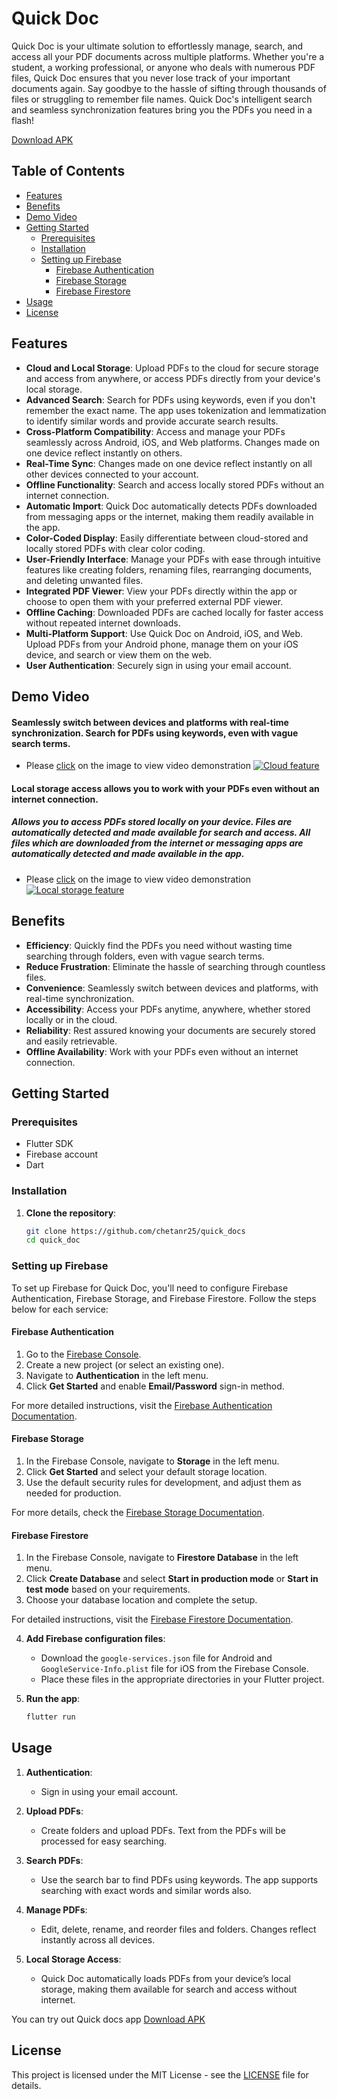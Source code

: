 # Quick Doc

Quick Doc is your ultimate solution to effortlessly manage, search, and access all your PDF documents across multiple platforms. Whether you're a student, a working professional, or anyone who deals with numerous PDF files, Quick Doc ensures that you never lose track of your important documents again. Say goodbye to the hassle of sifting through thousands of files or struggling to remember file names. Quick Doc's intelligent search and seamless synchronization features bring you the PDFs you need in a flash!

[Download APK](https://drive.usercontent.google.com/download?id=1-gzwuwJ09xD84Gc5SOsrQK5uaT5eNtc6&export=download&authuser=0)

## Table of Contents

- [Features](#features)
- [Benefits](#benefits)
- [Demo Video](#demo-video)
- [Getting Started](#getting-started)
  - [Prerequisites](#prerequisites)
  - [Installation](#installation)
  - [Setting up Firebase](#setting-up-firebase)
    - [Firebase Authentication](#firebase-authentication)
    - [Firebase Storage](#firebase-storage)
    - [Firebase Firestore](#firebase-firestore)
- [Usage](#usage)
- [License](#license)

## Features

- **Cloud and Local Storage**: Upload PDFs to the cloud for secure storage and access from anywhere, or access PDFs directly from your device's local storage.
- **Advanced Search**: Search for PDFs using keywords, even if you don't remember the exact name. The app uses tokenization and lemmatization to identify similar words and provide accurate search results.
- **Cross-Platform Compatibility**: Access and manage your PDFs seamlessly across Android, iOS, and Web platforms. Changes made on one device reflect instantly on others.
- **Real-Time Sync**: Changes made on one device reflect instantly on all other devices connected to your account.
- **Offline Functionality**: Search and access locally stored PDFs without an internet connection.
- **Automatic Import**: Quick Doc automatically detects PDFs downloaded from messaging apps or the internet, making them readily available in the app.
- **Color-Coded Display**: Easily differentiate between cloud-stored and locally stored PDFs with clear color coding.
- **User-Friendly Interface**: Manage your PDFs with ease through intuitive features like creating folders, renaming files, rearranging documents, and deleting unwanted files.
- **Integrated PDF Viewer**: View your PDFs directly within the app or choose to open them with your preferred external PDF viewer.
- **Offline Caching**: Downloaded PDFs are cached locally for faster access without repeated internet downloads.
- **Multi-Platform Support**: Use Quick Doc on Android, iOS, and Web. Upload PDFs from your Android phone, manage them on your iOS device, and search or view them on the web.
- **User Authentication**: Securely sign in using your email account.

## Demo Video

#### Seamlessly switch between devices and platforms with real-time synchronization. Search for PDFs using keywords, even with vague search terms.
- Please [click](demo/cloud_feature_quickdoc.mov) on the image to view video demonstration
[![Cloud feature](demo/cloud_feature_quickdoc.png)](demo/cloud_feature_quickdoc.mov)

#### Local storage access allows you to work with your PDFs even without an internet connection.
##### Allows you to access PDFs stored locally on your device. Files are automatically detected and made available for search and access. All files which are downloaded from the internet or messaging apps are automatically detected and made available in the app.
- Please [click](demo/android_local_quickdoc.mp4) on the image to view video demonstration
[![Local storage feature](demo/local_storage.png)](demo/android_local_quickdoc.mp4)

## Benefits

- **Efficiency**: Quickly find the PDFs you need without wasting time searching through folders, even with vague search terms.
- **Reduce Frustration**: Eliminate the hassle of searching through countless files.
- **Convenience**: Seamlessly switch between devices and platforms, with real-time synchronization.
- **Accessibility**: Access your PDFs anytime, anywhere, whether stored locally or in the cloud.
- **Reliability**: Rest assured knowing your documents are securely stored and easily retrievable.
- **Offline Availability**: Work with your PDFs even without an internet connection.

## Getting Started

### Prerequisites

- Flutter SDK
- Firebase account
- Dart

### Installation

1. **Clone the repository**:
   ```bash
   git clone https://github.com/chetanr25/quick_docs
   cd quick_doc
   ```

### Setting up Firebase

To set up Firebase for Quick Doc, you'll need to configure Firebase Authentication, Firebase Storage, and Firebase Firestore. Follow the steps below for each service:

#### Firebase Authentication

1. Go to the [Firebase Console](https://console.firebase.google.com/).
2. Create a new project (or select an existing one).
3. Navigate to **Authentication** in the left menu.
4. Click **Get Started** and enable **Email/Password** sign-in method.

For more detailed instructions, visit the [Firebase Authentication Documentation](https://firebase.google.com/docs/auth).

#### Firebase Storage

1. In the Firebase Console, navigate to **Storage** in the left menu.
2. Click **Get Started** and select your default storage location.
3. Use the default security rules for development, and adjust them as needed for production.

For more details, check the [Firebase Storage Documentation](https://firebase.google.com/docs/storage).

#### Firebase Firestore

1. In the Firebase Console, navigate to **Firestore Database** in the left menu.
2. Click **Create Database** and select **Start in production mode** or **Start in test mode** based on your requirements.
3. Choose your database location and complete the setup.

For detailed instructions, visit the [Firebase Firestore Documentation](https://firebase.google.com/docs/firestore).

4. **Add Firebase configuration files**:

   - Download the `google-services.json` file for Android and `GoogleService-Info.plist` file for iOS from the Firebase Console.
   - Place these files in the appropriate directories in your Flutter project.

5. **Run the app**:
   ```bash
   flutter run
   ```

## Usage

1. **Authentication**:

   - Sign in using your email account.

2. **Upload PDFs**:

   - Create folders and upload PDFs. Text from the PDFs will be processed for easy searching.

3. **Search PDFs**:

   - Use the search bar to find PDFs using keywords. The app supports searching with exact words and similar words also.

4. **Manage PDFs**:

   - Edit, delete, rename, and reorder files and folders. Changes reflect instantly across all devices.

5. **Local Storage Access**:
   - Quick Doc automatically loads PDFs from your device’s local storage, making them available for search and access without internet.

You can try out Quick docs app [Download APK](https://drive.usercontent.google.com/download?id=1-gzwuwJ09xD84Gc5SOsrQK5uaT5eNtc6&export=download&authuser=0)

## License

This project is licensed under the MIT License - see the [LICENSE](LICENSE) file for details.
